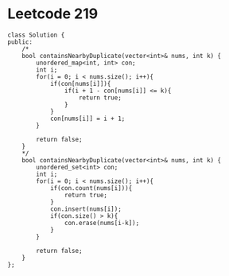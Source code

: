# Leetcode 219
    class Solution {
    public:
        /*
        bool containsNearbyDuplicate(vector<int>& nums, int k) {
            unordered_map<int, int> con;
            int i;
            for(i = 0; i < nums.size(); i++){
                if(con[nums[i]]){
                    if(i + 1 - con[nums[i]] <= k){
                        return true;
                    }
                }
                con[nums[i]] = i + 1;
            }

            return false;
        }
        */
        bool containsNearbyDuplicate(vector<int>& nums, int k) {
            unordered_set<int> con;
            int i;
            for(i = 0; i < nums.size(); i++){
                if(con.count(nums[i])){
                    return true;
                }
                con.insert(nums[i]);
                if(con.size() > k){
                    con.erase(nums[i-k]);
                }
            }

            return false;
        }
    };
